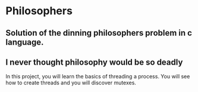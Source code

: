 # Philosophers
## Solution of the dinning philosophers problem in c language.
## I never thought philosophy would be so deadly
In this project, you will learn the basics of threading a process. You will see how to create threads and you will discover mutexes.
